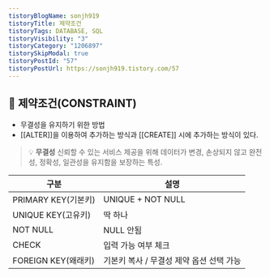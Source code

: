 ```yaml
---
tistoryBlogName: sonjh919
tistoryTitle: 제약조건
tistoryTags: DATABASE, SQL
tistoryVisibility: "3"
tistoryCategory: "1206897"
tistorySkipModal: true
tistoryPostId: "57"
tistoryPostUrl: https://sonjh919.tistory.com/57
---
```

## 🌈 제약조건(CONSTRAINT)

- 무결성을 유지하기 위한 방법
- [[ALTER]]을 이용하여 추가하는 방식과 [[CREATE]] 시에 추가하는 방식이 있다.

>💡 **무결성**
 신뢰할 수 있는 서비스 제공을 위해 데이터가 변경, 손상되지 않고 완전성, 정확성, 일관성을 유지함을 보장하는 특성.

|구분|설명|
|---|---|
|PRIMARY KEY(기본키)|UNIQUE + NOT NULL|
|UNIQUE KEY(고유키)|딱 하나|
|NOT NULL|NULL 안됨|
|CHECK|입력 가능 여부 체크|
|FOREIGN KEY(왜래키)|기본키 복사 / 무결성 제약 옵션 선택 가능|
